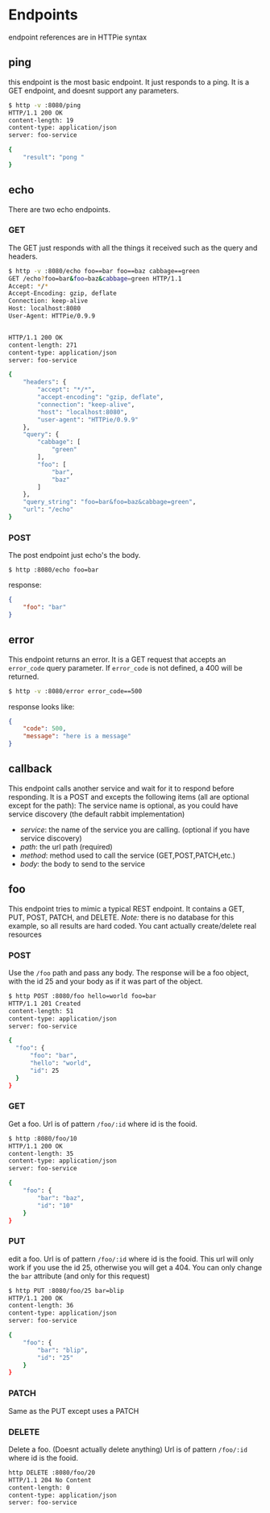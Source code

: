 # Endpoints
endpoint references are in HTTPie syntax

## ping
this endpoint is the most basic endpoint. It just responds to a ping. 
It is a GET endpoint, and doesnt support any parameters.

```bash
$ http -v :8080/ping
HTTP/1.1 200 OK
content-length: 19
content-type: application/json
server: foo-service

{
    "result": "pong "
}
```

## echo
There are two echo endpoints. 
### GET 
The GET just responds with all the things it received
such as the query and headers.

```bash
$ http -v :8080/echo foo==bar foo==baz cabbage==green
GET /echo?foo=bar&foo=baz&cabbage=green HTTP/1.1
Accept: */*
Accept-Encoding: gzip, deflate
Connection: keep-alive
Host: localhost:8080
User-Agent: HTTPie/0.9.9


HTTP/1.1 200 OK
content-length: 271
content-type: application/json
server: foo-service

{
    "headers": {
        "accept": "*/*",
        "accept-encoding": "gzip, deflate",
        "connection": "keep-alive",
        "host": "localhost:8080",
        "user-agent": "HTTPie/0.9.9"
    },
    "query": {
        "cabbage": [
            "green"
        ],
        "foo": [
            "bar",
            "baz"
        ]
    },
    "query_string": "foo=bar&foo=baz&cabbage=green",
    "url": "/echo"
}
```

### POST
The post endpoint just echo's the body. 

```
$ http :8080/echo foo=bar
```

response:
```json
{
    "foo": "bar"
}
```


## error
This endpoint returns an error. It is a GET request that accepts an `error_code` query parameter.
If `error_code` is not defined, a 400 will be returned.
 
```bash
$ http -v :8080/error error_code==500
```

response looks like:

```json
{
    "code": 500,
    "message": "here is a message"
}
```

## callback
This endpoint calls another service and wait for it to respond before responding.
It is a POST and excepts the following items (all are optional except for the path):
The service name is optional, as you could have service discovery (the default rabbit implementation)

* *service*: the name of the service you are calling. (optional if you have service discovery)
* *path*: the url path (required)
* *method*: method used to call the service (GET,POST,PATCH,etc.)
* *body*: the body to send to the service

## foo
This endpoint tries to mimic a typical REST endpoint. It contains a GET, PUT, POST, PATCH, and DELETE.
*Note:* there is no database for this example, so all results are hard coded. You cant actually create/delete
real resources

### POST
Use the `/foo` path and pass any body. The response will be a foo object, with the id 25 and your body
as if it was part of the object.

```bash
$ http POST :8080/foo hello=world foo=bar
HTTP/1.1 201 Created
content-length: 51
content-type: application/json
server: foo-service

{
  "foo": {
      "foo": "bar",
      "hello": "world",
      "id": 25
  }
}
```

### GET
Get a foo. Url is of pattern `/foo/:id` where id is the fooid.

```bash
$ http :8080/foo/10
HTTP/1.1 200 OK
content-length: 35
content-type: application/json
server: foo-service

{
    "foo": {
        "bar": "baz",
        "id": "10"
    }
}
```

### PUT
edit a foo. Url is of pattern `/foo/:id` where id is the fooid.
This url will only work if you use the id 25, otherwise you will get a 404.
You can only change the `bar` attribute (and only for this request)

```bash
$ http PUT :8080/foo/25 bar=blip
HTTP/1.1 200 OK
content-length: 36
content-type: application/json
server: foo-service

{
    "foo": {
        "bar": "blip",
        "id": "25"
    }
}
```

### PATCH
Same as the PUT except uses a PATCH

### DELETE
Delete a foo. (Doesnt actually delete anything) Url is of pattern `/foo/:id`
where id is the fooid.

```bash
http DELETE :8080/foo/20
HTTP/1.1 204 No Content
content-length: 0
content-type: application/json
server: foo-service

```


